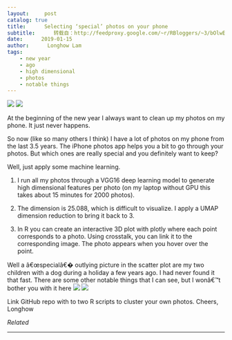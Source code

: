 ```yaml
---
layout:     post
catalog: true
title:      Selecting ‘special’ photos on your phone
subtitle:      转载自：http://feedproxy.google.com/~r/RBloggers/~3/bOlwEtahHEA/
date:      2019-01-15
author:      Longhow Lam
tags:
    - new year
    - ago
    - high dimensional
    - photos
    - notable things
---
```






![](https://longhowlam.files.wordpress.com/2019/01/linkedinpost01.png?w=456)
![](https://longhowlam.files.wordpress.com/2019/01/linkedinpost01.png?w=456)

At the beginning of the new year I always want to clean up my photos on my phone. It just never happens. 

So now (like so many others I think) I have a lot of photos on my phone from the last 3.5 years. The iPhone photos app helps you a bit to go through your photos. But which ones are really special and you definitely want to keep?

Well, just apply some machine learning. 

1. I run all my photos through a VGG16 deep learning model to generate high dimensional features per photo (on my laptop without GPU this takes about 15 minutes for 2000 photos).

1. The dimension is 25.088, which is difficult to visualize. I apply a UMAP dimension reduction to bring it back to 3.

1. In R you can create an interactive 3D plot with plotly where each point corresponds to a photo. Using crosstalk, you can link it to the corresponding image. The photo appears when you hover over the point.


Well a â€œspecialâ€� outlying picture in the scatter plot are my two children with a dog during a holiday a few years ago. I had never found it that fast. There are some other notable things that I can see, but I wonâ€™t bother you with it here ![](https://i0.wp.com/s0.wp.com/wp-content/mu-plugins/wpcom-smileys/twemoji/2/72x72/1f642.png?w=456&ssl=1)
![](https://i0.wp.com/s0.wp.com/wp-content/mu-plugins/wpcom-smileys/twemoji/2/72x72/1f642.png?w=456&ssl=1)


Link GitHub repo with to two R scripts to cluster your own photos. Cheers, Longhow


*Related*








---
